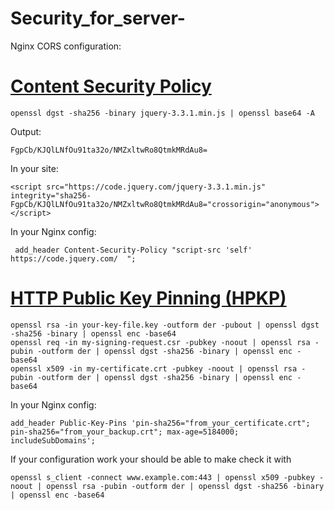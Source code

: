 # Security_for_server-

Nginx CORS configuration:


# [Content Security Policy](https://wiki.selfhtml.org/wiki/Sicherheit/Content_Security_Policy)
```
openssl dgst -sha256 -binary jquery-3.3.1.min.js | openssl base64 -A
```
Output:
```
FgpCb/KJQlLNfOu91ta32o/NMZxltwRo8QtmkMRdAu8=
```
In your site:
```
<script src="https://code.jquery.com/jquery-3.3.1.min.js" integrity="sha256-FgpCb/KJQlLNfOu91ta32o/NMZxltwRo8QtmkMRdAu8="crossorigin="anonymous"></script>
```
In your Nginx config:
```
 add_header Content-Security-Policy "script-src 'self' https://code.jquery.com/  ";
```

# [HTTP Public Key Pinning (HPKP)](https://developer.mozilla.org/de/docs/Web/Security/Public_Key_Pinning)
```
openssl rsa -in your-key-file.key -outform der -pubout | openssl dgst -sha256 -binary | openssl enc -base64
openssl req -in my-signing-request.csr -pubkey -noout | openssl rsa -pubin -outform der | openssl dgst -sha256 -binary | openssl enc -base64
openssl x509 -in my-certificate.crt -pubkey -noout | openssl rsa -pubin -outform der | openssl dgst -sha256 -binary | openssl enc -base64
```
In your Nginx config:
```
add_header Public-Key-Pins 'pin-sha256="from_your_certificate.crt"; pin-sha256="from_your_backup.crt"; max-age=5184000; includeSubDomains';
```
If your configuration work your should be able to make check it with
```
openssl s_client -connect www.example.com:443 | openssl x509 -pubkey -noout | openssl rsa -pubin -outform der | openssl dgst -sha256 -binary | openssl enc -base64
```
